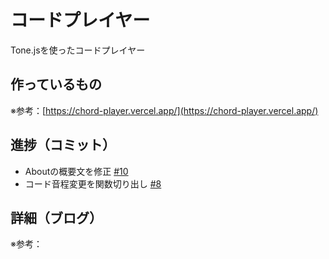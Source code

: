 # コードプレイヤー

Tone.jsを使ったコードプレイヤー

## 作っているもの

※参考：[https://chord-player.vercel.app/](https://chord-player.vercel.app/)

## 進捗（コミット）

- Aboutの概要文を修正 [#10](https://github.com/ryo-i/next-app-started/issues/10)
- コード音程変更を関数切り出し [#8](https://github.com/ryo-i/next-app-started/issues/8)

## 詳細（ブログ）

※参考：[]()